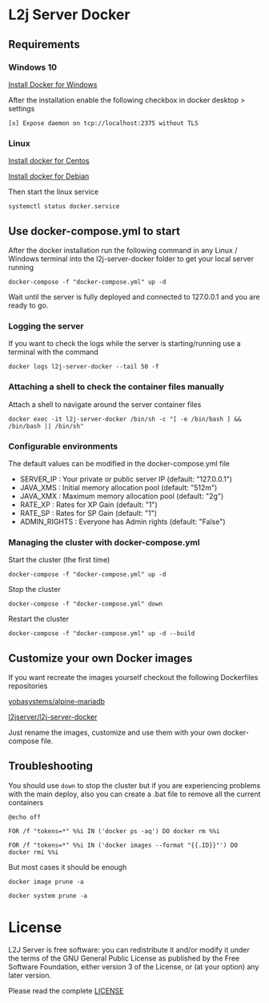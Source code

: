 # L2j Server Docker

## Requirements 

### Windows 10

[Install Docker for Windows](https://hub.docker.com/editions/community/docker-ce-desktop-windows)

After the installation enable the following checkbox in docker desktop > settings

`[x] Expose daemon on tcp://localhost:2375 without TLS`

### Linux

[Install docker for Centos](https://docs.docker.com/engine/install/centos/)

[Install docker for Debian](https://docs.docker.com/engine/install/debian/)

Then start the linux service

`systemctl status docker.service`

## Use docker-compose.yml to start

After the docker installation run the following command in any Linux / Windows terminal into the l2j-server-docker folder to get your local server running

`docker-compose -f "docker-compose.yml" up -d`

Wait until the server is fully deployed and connected to 127.0.0.1 and you are ready to go.

### Logging the server

If you want to check the logs while the server is starting/running use a terminal with the command

`docker logs l2j-server-docker --tail 50 -f` 

### Attaching a shell to check the container files manually

Attach a shell to navigate around the server container files

`docker exec -it l2j-server-docker /bin/sh -c "[ -e /bin/bash ] && /bin/bash || /bin/sh"`

### Configurable environments

The default values can be modified in the docker-compose.yml file

- SERVER_IP : Your private or public server IP  (default: "127.0.0.1")
- JAVA_XMS : Initial memory allocation pool (default: "512m")
- JAVA_XMX : Maximum memory allocation pool (default: "2g")
- RATE_XP : Rates for XP Gain (default: "1")
- RATE_SP : Rates for SP Gain (default: "1")
- ADMIN_RIGHTS : Everyone has Admin rights (default: "False")

### Managing the cluster with docker-compose.yml

Start the cluster (the first time)

`docker-compose -f "docker-compose.yml" up -d`

Stop the cluster

`docker-compose -f "docker-compose.yml" down`

Restart the cluster

`docker-compose -f "docker-compose.yml" up -d --build`

## Customize your own Docker images

If you want recreate the images yourself checkout the following Dockerfiles repositories

[yobasystems/alpine-mariadb](https://github.com/yobasystems/alpine-mariadb)

[l2jserver/l2j-server-docker](https://bitbucket.org/l2jserver/l2j-server-docker)

Just rename the images, customize and use them with your own docker-compose file.

## Troubleshooting

You should use `down` to stop the cluster but if you are experiencing problems with the main deploy, also you can create a .bat file to remove all the current containers

`@echo off`

`FOR /f "tokens=*" %%i IN ('docker ps -aq') DO docker rm %%i`

`FOR /f "tokens=*" %%i IN ('docker images --format "{{.ID}}"') DO docker rmi %%i`

But most cases it should be enough

`docker image prune -a`

`docker system prune -a`

# License

L2J Server is free software: you can redistribute it and/or modify it under the terms of the GNU General Public License as published by the Free Software Foundation, either version 3 of the License, or (at your option) any later version.

Please read the complete [LICENSE](https://bitbucket.org/l2jserver/l2j-server-docker/src/master/LICENSE.md)